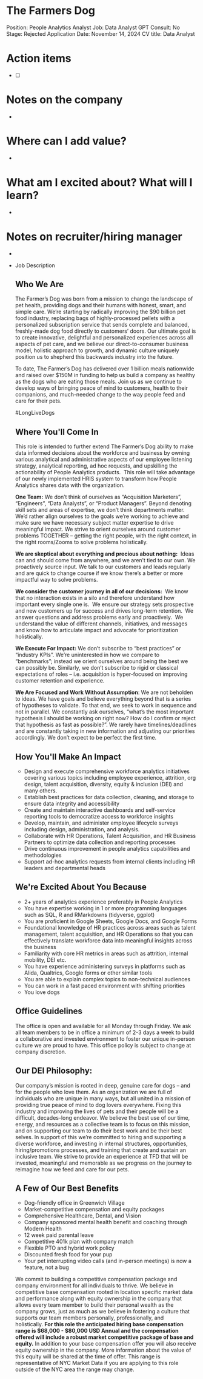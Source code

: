 # The Farmers Dog

Position: People Analytics Analyst
Job: Data Analyst
GPT Consult: No
Stage: Rejected
Application Date: November 14, 2024
CV title: Data Analyst

# Action items

- [ ]  

# Notes on the company

- 

# Where can I add value?

- 

# What am I excited about? What will I learn?

- 

# Notes on recruiter/hiring manager

- 

- Job Description
    
    ## **Who We Are**
    
    The Farmer’s Dog was born from a mission to change the landscape of pet health, providing dogs and their humans with honest, smart, and simple care. We’re starting by radically improving the $90 billion pet food industry, replacing bags of highly-processed pellets with a personalized subscription service that sends complete and balanced, freshly-made dog food directly to customers’ doors. Our ultimate goal is to create innovative, delightful and personalized experiences across all aspects of pet care, and we believe our direct-to-consumer business model, holistic approach to growth, and dynamic culture uniquely position us to shepherd this backwards industry into the future.
    
    To date, The Farmer’s Dog has delivered over 1 billion meals nationwide and raised over $150M in funding to help us build a company as healthy as the dogs who are eating those meals. Join us as we continue to develop ways of bringing peace of mind to customers, health to their companions, and much-needed change to the way people feed and care for their pets.
    
    #LongLiveDogs
    
    ## **Where You'll Come In**
    
    This role is intended to further extend The Farmer’s Dog ability to make data informed decisions about the workforce and business by owning various analytical and administrative aspects of our employee listening strategy, analytical reporting, ad hoc requests, and upskilling the actionability of People Analytics products.  This role will take advantage of our newly implemented HRIS system to transform how People Analytics shares data with the organization.
    
    **One Team:** We don’t think of ourselves as “Acquisition Marketers”, “Engineers”, “Data Analysts”, or “Product Managers”. Beyond denoting skill sets and areas of expertise, we don’t think departments matter. We’d rather align ourselves to the goals we’re working to achieve and make sure we have necessary subject matter expertise to drive meaningful impact. We strive to orient ourselves around customer problems TOGETHER – getting the right people, with the right context, in the right rooms/Zooms to solve problems holistically.
    
    **We are skeptical about everything and precious about nothing:**  Ideas can and should come from anywhere, and we aren’t tied to our own. We proactively source input. We talk to our customers and leads regularly and are quick to change course if we know there’s a better or more impactful way to solve problems.
    
    **We consider the customer journey in all of our decisions:**  We know that no interaction exists in a silo and therefore understand how important every single one is.  We ensure our strategy sets prospective and new customers up for success and drives long-term retention.  We answer questions and address problems early and proactively.  We understand the value of different channels, initiatives, and messages and know how to articulate impact and advocate for prioritization holistically.
    
    **We Execute For Impact:** We don’t subscribe to “best practices” or “industry KPIs”. We’re uninterested in how we compare to “benchmarks”; instead we orient ourselves around being the best we can possibly be. Similarly, we don’t subscribe to rigid or classical expectations of roles – i.e. acquisition is hyper-focused on improving customer retention and experience.
    
    **We Are Focused and Work Without Assumption**: We are not beholden to ideas. We have goals and believe everything beyond that is a series of hypotheses to validate. To that end, we seek to work in sequence and not in parallel. We constantly ask ourselves, “what’s the most important hypothesis I should be working on right now? How do I confirm or reject that hypothesis as fast as possible?”. We rarely have timelines/deadlines and are constantly taking in new information and adjusting our priorities accordingly. We don’t expect to be perfect the first time.
    
    ## **How You'll Make An Impact**
    
    - Design and execute comprehensive workforce analytics initiatives covering various topics including employee experience, attrition, org design, talent acquisition, diversity, equity & inclusion (DEI) and many others.
    - Establish best practices for data collection, cleaning, and storage to ensure data integrity and accessibility
    - Create and maintain interactive dashboards and self-service reporting tools to democratize access to workforce insights
    - Develop, maintain, and administer employee lifecycle surveys including design, administration, and analysis.
    - Collaborate with HR Operations, Talent Acquisition, and HR Business Partners to optimize data collection and reporting processes
    - Drive continuous improvement in people analytics capabilities and methodologies
    - Support ad-hoc analytics requests from internal clients including HR leaders and departmental heads
    
    ## **We're Excited About You Because**
    
    - 2+ years of analytics experience preferably in People Analytics
    - You have expertise working in 1 or more programming languages such as SQL, R and RMarkdowns (tidyverse, ggplot)
    - You are proficient in Google Sheets, Google Docs, and Google Forms
    - Foundational knowledge of HR practices across areas such as talent management, talent acquisition, and HR Operations so that you can effectively translate workforce data into meaningful insights across the business
    - Familiarity with core HR metrics in areas such as attrition, internal mobility, DEI etc.
    - You have experience administering surveys in platforms such as Alida, Qualtrics, Google forms or other similar tools
    - You are able to explain complex topics to non-technical audiences
    - You can work in a fast paced environment with shifting priorities
    - You love dogs
    
    ## **Office Guidelines**
    
    The office is open and available for all Monday through Friday. We ask all team members to be in office a minimum of 2-3 days a week to build a collaborative and invested environment to foster our unique in-person culture we are proud to have. This office policy is subject to change at company discretion.
    
    ## **Our DEI Philosophy:**
    
    Our company’s mission is rooted in deep, genuine care for dogs – and for the people who love them. As an organization we are full of individuals who are unique in many ways, but all united in a mission of providing true peace of mind to dog lovers everywhere. Fixing this industry and improving the lives of pets and their people will be a difficult, decades-long endeavor. We believe the best use of our time, energy, and resources as a collective team is to focus on this mission, and on supporting our team to do their best work and be their best selves. In support of this we’re committed to hiring and supporting a diverse workforce, and investing in internal structures, opportunities, hiring/promotions processes, and training that create and sustain an inclusive team. We strive to provide an experience at TFD that will be invested, meaningful and memorable as we progress on the journey to reimagine how we feed and care for our pets.
    
    ## **A Few of Our Best Benefits**
    
    - Dog-friendly office in Greenwich Village
    - Market-competitive compensation and equity packages
    - Comprehensive Healthcare, Dental, and Vision
    - Company sponsored mental health benefit and coaching through Modern Health
    - 12 week paid parental leave
    - Competitive 401k plan with company match
    - Flexible PTO and hybrid work policy
    - Discounted fresh food for your pup
    - Your pet interrupting video calls (and in-person meetings) is now a feature, not a bug
    
    We commit to building a competitive compensation package and company environment for all individuals to thrive. We believe in competitive base compensation rooted in location specific market data and performance along with equity ownership in the company that allows every team member to build their personal wealth as the company grows, just as much as we believe in fostering a culture that supports our team members personally, professionally, and holistically. **For this role the anticipated hiring base compensation range is $68,000 - $80,000 USD Annual and the compensation offered will include a robust market competitive package of base and equity.** In addition to your base compensation offer you will also receive equity ownership in the company. More information about the value of this equity will be shared at the time of offer. This range is representative of NYC Market Data if you are applying to this role outside of the NYC area the range may change.